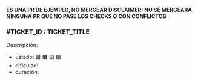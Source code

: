 **ES UNA PR DE EJEMPLO, NO MERGEAR**
**DISCLAIMER: NO SE MERGEARÁ NINGUNA PR QUE NO PASE LOS CHECKS O CON CONFLICTOS**

### #TICKET_ID : TICKET_TITLE
Descripción:

- Estado: 🟩 🟧 🟨 🟪
- dificulad:
- duración:

